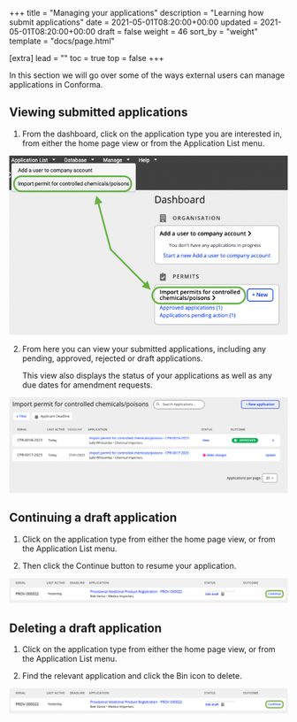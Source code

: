 +++
title = "Managing your applications"
description = "Learning how submit applications"
date = 2021-05-01T08:20:00+00:00
updated = 2021-05-01T08:20:00+00:00
draft = false
weight = 46
sort_by = "weight"
template = "docs/page.html"

[extra]
lead = ""
toc = true
top = false
+++

In this section we will go over some of the ways external users can manage applications in Conforma. 

## Viewing submitted applications

1. From the dashboard, click on the application type you are interested in, from either the home page view or from the Application List menu. 

![Navigating to your applications](/docs/about/demo/navlist.png)

2. From here you can view your submitted applications, including any pending, approved, rejected or draft applications. 

    This view also displays the status of your applications as well as any due dates for amendment requests. 

![Application list](/docs/about/demo/List.png)

## Continuing a draft application

1. Click on the application type from either the home page view, or from the Application List menu. 

2. Then click the Continue button to resume your application.

![Continue](/docs/about/demo/cont.png)

## Deleting a draft application

1. Click on the application type from either the home page view, or from the Application List menu. 

2. Find the relevant application and click the Bin icon to delete. 

![Continue](/docs/about/demo/cont.png)




